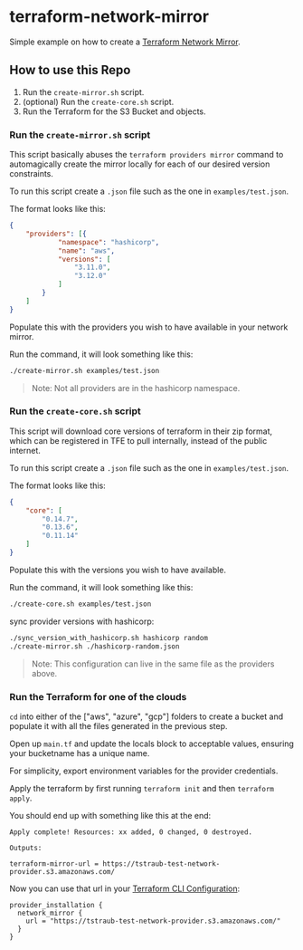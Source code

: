 # terraform-network-mirror

Simple example on how to create a [Terraform Network Mirror](https://www.terraform.io/docs/internals/provider-network-mirror-protocol.html).

## How to use this Repo

1. Run the `create-mirror.sh` script.
2. (optional) Run the `create-core.sh` script.
3. Run the Terraform for the S3 Bucket and objects.

### Run the `create-mirror.sh` script

This script basically abuses the `terraform providers mirror` command to automagically create the mirror locally for each of our desired version constraints.

To run this script create a `.json` file such as the one in `examples/test.json`.

The format looks like this:
```json
{
    "providers": [{
            "namespace": "hashicorp",
            "name": "aws",
            "versions": [
                "3.11.0",
                "3.12.0"
            ]
        }
    ]
}
```

Populate this with the providers you wish to have available in your network mirror.

Run the command, it will look something like this:

```sh
./create-mirror.sh examples/test.json
```

> Note: Not all providers are in the hashicorp namespace.

### Run the `create-core.sh` script

This script will download core versions of terraform in their zip format, which can be registered in TFE to pull internally, instead of the public internet.

To run this script create a `.json` file such as the one in `examples/test.json`.

The format looks like this:
```json
{
    "core": [
        "0.14.7",
        "0.13.6",
        "0.11.14"
    ]
}
```

Populate this with the versions you wish to have available.

Run the command, it will look something like this:

```sh
./create-core.sh examples/test.json
```

sync provider versions with hashicorp:
```sh
./sync_version_with_hashicorp.sh hashicorp random
./create-mirror.sh ./hashicorp-random.json
```

> Note: This configuration can live in the same file as the providers above.

### Run the Terraform for one of the clouds

`cd` into either of the ["aws", "azure", "gcp"] folders to create a bucket and populate it with all the files generated in the previous step.

Open up `main.tf` and update the locals block to acceptable values, ensuring your bucketname has a unique name.

For simplicity, export environment variables for the provider credentials.

Apply the terraform by first running `terraform init` and then `terraform apply`.

You should end up with something like this at the end:

```hcl
Apply complete! Resources: xx added, 0 changed, 0 destroyed.

Outputs:

terraform-mirror-url = https://tstraub-test-network-provider.s3.amazonaws.com/
```

Now you can use that url in your [Terraform CLI Configuration](https://www.terraform.io/docs/commands/cli-config.html#provider-installation):

```hcl
provider_installation {
  network_mirror {
    url = "https://tstraub-test-network-provider.s3.amazonaws.com/"
  }
}
```
